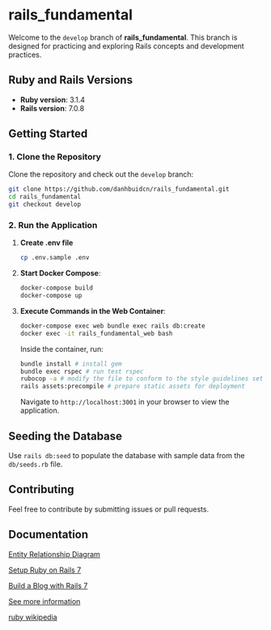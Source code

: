 # rails_fundamental

Welcome to the `develop` branch of **rails_fundamental**. This branch is designed for practicing and exploring Rails concepts and development practices. 

## Ruby and Rails Versions

- **Ruby version**: 3.1.4
- **Rails version**: 7.0.8

## Getting Started

### 1. Clone the Repository

Clone the repository and check out the `develop` branch:

```bash
git clone https://github.com/danhbuidcn/rails_fundamental.git
cd rails_fundamental
git checkout develop
```

### 2. Run the Application
1. **Create .env file**

    ```bash
    cp .env.sample .env
    ```

2. **Start Docker Compose**:

    ```bash
    docker-compose build
    docker-compose up
    ```

3. **Execute Commands in the Web Container**:

    ```bash
    docker-compose exec web bundle exec rails db:create
    docker exec -it rails_fundamental_web bash
    ```

    Inside the container, run:

    ```bash
    bundle install # install gem
    bundle exec rspec # run test rspec
    rubocop -a # modify the file to conform to the style guidelines set in your RuboCop configuration 
    rails assets:precompile # prepare static assets for deployment
    ```

    Navigate to `http://localhost:3001` in your browser to view the application.

## Seeding the Database

Use `rails db:seed` to populate the database with sample data from the `db/seeds.rb` file.

## Contributing

Feel free to contribute by submitting issues or pull requests.

## Documentation

[Entity Relationship Diagram](https://app.diagrams.net/#G1ZBAc6Cn9PqR2HrCbQEBZ2UnrHbAmbeLf#%7B%22pageId%22%3A%222ca16b54-16f6-2749-3443-fa8db7711227%22%7D)

[Setup Ruby on Rails 7](https://gorails.com/setup/ubuntu/22.04)

[Build a Blog with Rails 7](https://gorails.com/series/build-a-blog-with-rails-7)

[See more information](https://devdocs.io/rails~7.0/)

[ruby wikipedia](https://vi.wikipedia.org/wiki/Ruby_(ng%C3%B4n_ng%E1%BB%AF_l%E1%BA%ADp_tr%C3%ACnh))
